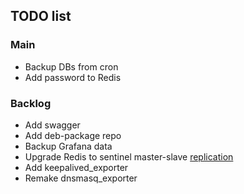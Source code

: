 ## TODO list

### Main

- Backup DBs from cron
- Add password to Redis

### Backlog

- Add swagger
- Add deb-package repo
- Backup Grafana data
- Upgrade Redis to sentinel master-slave [replication](https://rtfm.co.ua/redis-replikaciya-chast-2-master-slave-replikaciya-i-redis-sentinel/)
- Add keepalived_exporter
- Remake dnsmasq_exporter
